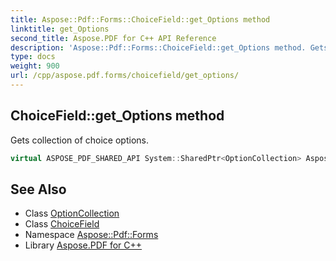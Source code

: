 ```yaml
---
title: Aspose::Pdf::Forms::ChoiceField::get_Options method
linktitle: get_Options
second_title: Aspose.PDF for C++ API Reference
description: 'Aspose::Pdf::Forms::ChoiceField::get_Options method. Gets collection of choice options in C++.'
type: docs
weight: 900
url: /cpp/aspose.pdf.forms/choicefield/get_options/
---
```

## ChoiceField::get_Options method


Gets collection of choice options.

```cpp
virtual ASPOSE_PDF_SHARED_API System::SharedPtr<OptionCollection> Aspose::Pdf::Forms::ChoiceField::get_Options()
```

## See Also

* Class [OptionCollection](../../optioncollection/)
* Class [ChoiceField](../)
* Namespace [Aspose::Pdf::Forms](../../)
* Library [Aspose.PDF for C++](../../../)

